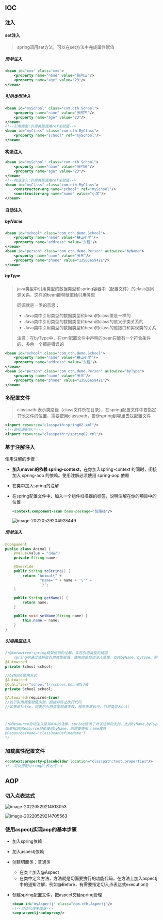 ## IOC

### 注入

#### set注入

> spring调用set方法，可以在set方法中完成属性赋值

##### 简单注入

```xml
<bean id="xxx" class="xxx">
    <property name="name" value="张阿三"/>
    <property name="age" value="23"/>
</bean>
```

##### 引用类型注入

```xml
<bean id="mySchool" class="com.cth.School">
    <property name="name" value="张阿三"/>
    <property name="age" value="23"/>
</bean>
<!--引用类型:引用类型使用ref来赋值-->
<bean id="myClass" class="com.cth.MyClass">
    <property name="school" ref="mySchool"/>
</bean>
```

#### 构造注入

```xml
<bean id="mySchool" class="com.cth.School">
    <property name="name" value="张阿三"/>
    <property name="age" value="23"/>
</bean>
<!--构造注入:引用类型使用ref来赋值-->
<bean id="myClass" class="com.cth.MyClass">
    <constructor-arg name="school" ref="mySchool"/>
    <constructor-arg name="name" value="小学"/>
</bean>
```

#### 自动注入

##### byName

```xml
<bean id="school" class="com.cth.demo.School">
    <property name="name" value="横山小学"/>
    <property name="address" value="东程"/>
</bean>
<bean id="person" class="com.cth.demo.Person" autowire="byName">
    <property name="name" value="张三"/>
    <property name="phone" value="13505659421"/>
</bean>
```

##### byType

> java类型中引用类型的数据类型和spring容器中（配置文件）<bean>的class是同源关系，这样的bean能够赋值给引用类型
>
> 同源就是一类的意思：
>
> - Java类中引用类型的数据类型和bean的class值是一样的
> - Java类中引用类型的数据类型和bean和class的值父子类关系的
> - Java类中引用类型的数据类型和bean的class的值接口和实现类的关系
>
> 注意：在byType中，在xml配置文件中声明的bean只能有一个符合条件的，多余一个都是错误的

```xml
<bean id="school" class="com.cth.demo.School">
    <property name="name" value="横山小学"/>
    <property name="address" value="东程"/>
</bean>
<bean id="person" class="com.cth.demo.Person" autowire="byType">
    <property name="name" value="张三"/>
    <property name="phone" value="13505659421"/>
</bean>
```

### 多配置文件

> classpath:表示类路径（class文件所在目录），在spring配置文件中要指定其他文件的位置，需要使用classpath，告诉spring到哪里去找配置文件

```xml
<inport resource="classpath:spring02.xml"/>
<!--路径通配符:*-->
<inport resource="classpath:*/spring02.xml"/>
```

### 基于注解注入

使用注解的步骤：

- **加入maven的依赖 spring-context**，在你加入spring-context 的同时，间接加入 spring-aop 的依赖。使用注解必须使用 spring-aop 依赖

- 在类中加入spring的注解

- 在spring配置文件中，加入一个组件扫描器的标签，说明注解在你的项目中的位置

  ```xml
  <context:component-scan baes-package="包路径"/>
  ```

  ![image-20220529204928449](Spring.assets/image-20220529204928449.png)

##### 简单注入

```java
@Component
public class Animal {
    @Value(value = "小猫")
    private String name;

    @Override
    public String toString() {
        return "Animal{" +
                "name='" + name + '\'' +
                '}';
    }

    public String getName() {
        return name;
    }

    public void setName(String name) {
        this.name = name;
    }
}

```

##### 引用类型注入

```java
/*@Autowired:spring框架提供的注解，实现引用类型的赋值
    spring中通过注解给引用类型赋值，使用的是自动注入原理，支持byName，byType。默认使用byType自动注入*/
@Autowired
private School school;

//byName使用方式
@Autowired
@Qualifier("school")//school:bean的id值
private School school;

@Autowired(required=true)
//表示引用类型赋值失败，报错并终止执行代码
//如果是false，则表示引用类型赋值失败，程序正常执行，引用类型为null



/*@Resource自动注入是JDK中的注解，spring提供了对该注解的支持。支持byName,byType。默认是byName，如果byName赋值失败，则自动切换为byType。
如果指定@Resource只能使用byName，则需要使用 name属性
@Resource(name="classBeanDefineName")
*/

```



### 加载属性配置文件

```xml
<context:property-placeholder location="classpath:test.properties"/>
<!--可以搭配springEL表达式-->
```

## AOP

### 切入点表达式

![image-20220529214513053](Spring.assets/image-20220529214513053.png)

![image-20220529214705563](Spring.assets/image-20220529214705563.png)

### 使用aspectj实现aop的基本步骤

- 加入spring依赖

- 加入aspectj依赖

- 创建切面类：普通类

  - 在类上加入@Aspect
  - 在类中定义方法，方法就是切面要执行的功能代码，在方法上加入aspectj中的通知注解，例如@Before，有需要指定切入点表达式execution()

- 创建spring配置文件，把aspect交给spring管理

  ```xml
  <bean id="myAspectj" class="com.cth.Aspectj"/>
  <!--自动代理生成器-->
  <aop:aspectj-autoproxy/>
  ```

  